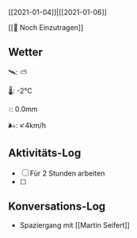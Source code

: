 [[2021-01-04]]|[[2021-01-06]]

[[📅 Noch Einzutragen]]

## Wetter

🛰: ⛅️

🌡: -2°C

💧: 0.0mm

🌬: ↙4km/h

## Aktivitäts-Log

- [ ] Für 2 Stunden arbeiten
- [ ] 

## Konversations-Log

- Spaziergang mit [[Martin Seifert]]
